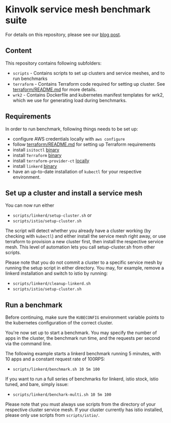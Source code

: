 # Kinvolk service mesh benchmark suite

For details on this repository, please see our [blog post]().

## Content

This repository contains following subfolders:

* `scripts` - Contains scripts to set up clusters and service meshes, and to run benchmarks
* `terraform` - Contains Terraform code required for setting up cluster. See [terraform/README.md](terraform/README.md) for more details.
* `wrk2` - Contains Dockerfile and kubernetes manifest templates for wrk2, which we use for generating load during benchmarks.

## Requirements

In order to run benchmark, following things needs to be set up:
* configure AWS credentials locally with `aws configure`
* follow [terraform/README.md](terraform/README.md) for setting up Terraform requirements
* install `isitoctl` [binary](https://istio.io/docs/setup/kubernetes/download/)
* install `Terraform` [binary](https://learn.hashicorp.com/terraform/getting-started/install.html)
* install `terraform-provider-ct` [locally](https://github.com/poseidon/terraform-provider-ct/blob/master/README.md#install)
* install `linkerd` [binary](https://linkerd.io/2/getting-started/)
* have an up-to-date installation of `kubectl` for your respective environment.

## Set up a cluster and install a service mesh

You can now run either
* `scripts/linkerd/setup-cluster.sh`
or
* `scripts/istio/setup-cluster.sh`

The script will detect whether you already have a cluster working (by checking
with `kubectl`) and either install the service mesh right away, or use
terraform to provision a new cluster first, then install the respective service
mesh.  This level of automation lets you call setup-cluster.sh from other scripts.

Please note that you do not commit a cluster to a specific service mesh by
running the setup script in either directory. You may, for example, remove a
linkerd installation and switch to istio by running:
* `scripts/linkerd/cleanup-linkerd.sh`
* `scripts/istio/setup-cluster.sh`

## Run a benchmark

Before continuing, make sure the `KUBECONFIG` environment variable points to
the kubernetes configuration of the correct cluster.

You're now set up to start a benchmark. You may specify the number of apps in
the cluster, the benchmark run time, and the requests per second via the
command line.

The following example starts a linkerd benchmark running 5 minutes, with 10
apps and a constant request rate of 100RPS:
* `scripts/linkerd/benchmark.sh 10 5m 100`

If you want to run a full series of benchmarks for linkerd, istio stock, istio
tuned, and bare, simply issue:
* `scripts/linkerd/benchark-multi.sh 10 5m 100`

Please note that you must always use scripts from the directory of your
respective cluster service mesh. If your cluster currently has istio installed,
please only use scripts from `scripts/istio/`.
